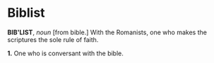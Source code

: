 # Biblist

**BIB'LIST**, _noun_ \[from bible.\] With the Romanists, one who makes the scriptures the sole rule of faith.

**1.** One who is conversant with the bible.